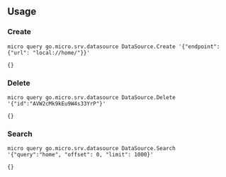 ## Usage

### Create
```
micro query go.micro.srv.datasource DataSource.Create '{"endpoint": {"url": "local://home/"}}'

{}
```

### Delete
```
micro query go.micro.srv.datasource DataSource.Delete '{"id":"AVW2cMk9kEu9W4s33YrP"}'

{}
```

### Search
```
micro query go.micro.srv.datasource DataSource.Search '{"query":"home", "offset": 0, "limit": 1000}'

{}
```
